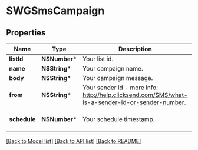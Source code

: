 # SWGSmsCampaign

## Properties
Name | Type | Description | Notes
------------ | ------------- | ------------- | -------------
**listId** | **NSNumber*** | Your list id. | 
**name** | **NSString*** | Your campaign name. | 
**body** | **NSString*** | Your campaign message. | 
**from** | **NSString*** | Your sender id - more info: http://help.clicksend.com/SMS/what-is-a-sender-id-or-sender-number. | [optional] 
**schedule** | **NSNumber*** | Your schedule timestamp. | [optional] [default to @0]

[[Back to Model list]](../README.md#documentation-for-models) [[Back to API list]](../README.md#documentation-for-api-endpoints) [[Back to README]](../README.md)


